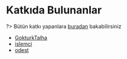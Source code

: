 # Katkıda Bulunanlar

?> Bütün katkı yapanlara [buradan](https://github.com/GokturkTalha/guvendekal.org/graphs/contributors) bakabilirsiniz

- [GokturkTalha](https://github.com/GokturkTalha)
- [islemci](https://github.com/islemci)
- [odest](https://github.com/odest)
